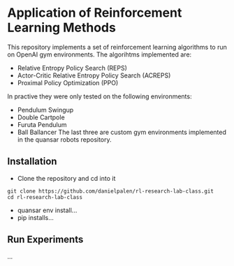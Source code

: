 # Application of Reinforcement Learning Methods

This repository implements a set of reinforcement learning algorithms to run on OpenAI gym environments.
The algorihtms implemented are:
- Relative Entropy Policy Search (REPS)
- Actor-Critic Relative Entropy Policy Search (ACREPS)
- Proximal Policy Optimization (PPO)

In practive they were only tested on the following environments:
- Pendulum Swingup
- Double Cartpole
- Furuta Pendulum
- Ball Ballancer
The last three are custom gym environments implemented in the quansar robots repository.

## Installation
- Clone the repository and cd into it
```
git clone https://github.com/danielpalen/rl-research-lab-class.git
cd rl-research-lab-class
```
- quansar env install...
- pip installs...

## Run Experiments
...
